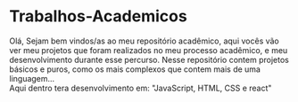 # Trabalhos-Academicos
Olá, Sejam bem vindos/as ao meu repositório acadêmico, aqui vocês vão ver meu projetos que foram realizados no meu processo acadêmico, 
e meu desenvolvimento durante esse percurso. Nesse repositório contem projetos básicos e puros, como os mais complexos que contem mais de uma linguagem... 
<br>Aqui dentro tera desenvolvimento em: "JavaScript, HTML, CSS e react"
